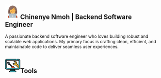 <h2><img src="image-1.png" alt="Image 1" height="50" width="50">Chinenye Nmoh | Backend Software Engineer</h2>

A passionate backend software engineer who loves building robust and scalable web applications. My primary focus is crafting clean, efficient, and maintainable code to deliver seamless user experiences.

<h2><img src="image-2.png" alt="Image 2" height="50">Tools</h2>
